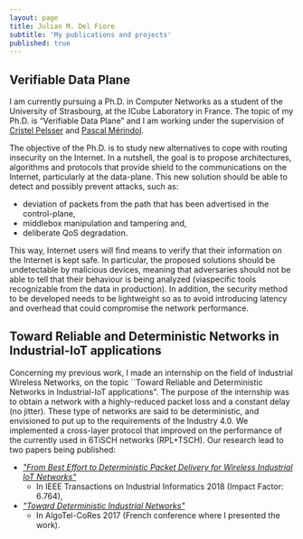 ```yaml
---
layout: page
title: Julian M. Del Fiore
subtitle: 'My publications and projects'
published: true
---
```


## Verifiable Data Plane

I am currently pursuing a Ph.D. in Computer Networks as a student of the University of Strasbourg, at the ICube Laboratory in France.
The topic of my Ph.D. is “Verifiable Data Plane” and I am working under the supervision of [Cristel Pelsser](https://scholar.google.com/citations?hl=es&user=H8FD7qQAAAAJ) and [Pascal Mérindol](https://scholar.google.com/citations?user=RioxMC8AAAAJ&hl=es&oi=ao).

The objective of the Ph.D. is to study new alternatives to cope with routing insecurity on the Internet. 
In a nutshell, the goal is to propose architectures, algorithms and protocols that provide shield to the communications on the Internet, particularly at the data-plane.
This new solution should be able to detect and possibly prevent attacks, such as:
  
 * deviation of packets from the path that has been advertised in the control-plane,
 * middlebox manipulation and tampering and, 
 * deliberate QoS degradation.
 
This way, Internet users will find means to verify that their information on the Internet is kept safe.
In particular, the proposed solutions should be undetectable by malicious devices, meaning that adversaries should not be able to tell that their behaviour is being analyzed (viaspecific tools recognizable from the data in production).
In addition, the security method to be developed needs to be lightweight so as to avoid introducing latency and overhead that could compromise the network performance.

## Toward Reliable and Deterministic Networks in Industrial-IoT applications
 
 Concerning my previous work, I made an internship on the field of Industrial Wireless Networks, on the topic ``Toward Reliable and Deterministic Networks in Industrial-IoT applications". The purpose of the internship was to obtain a network with a highly-reduced packet loss and a constant delay (no jitter). These type of networks are said to be deterministic, and envisioned to put up to the requirements of the Industry 4.0. We implemented a cross-layer protocol that improved on the performance of the currently used in 6TiSCH networks (RPL+TSCH). Our research lead to two papers being published:

* [_"From Best Effort to Deterministic Packet Delivery for Wireless Industrial IoT Networks"_](https://ieeexplore.ieee.org/document/8412519)
  * In IEEE Transactions on Industrial Informatics 2018 (Impact Factor: 6.764),
* [_"Toward Deterministic Industrial Networks"_](https://hal.archives-ouvertes.fr/hal-01519185/document)
  * In AlgoTel-CoRes 2017 (French conference where I presented the work).

